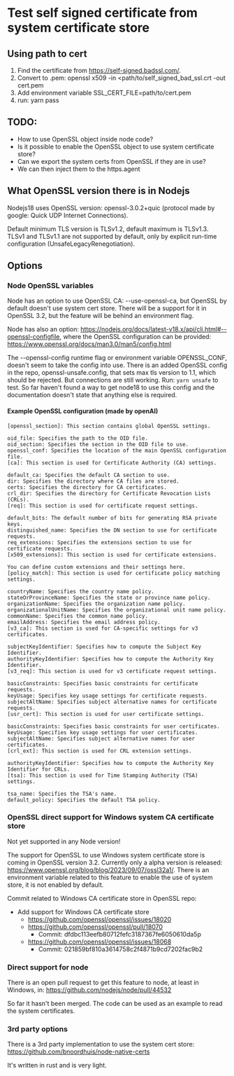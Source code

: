 # Test self signed certificate from system certificate store

## Using path to cert
1. Find the certificate from https://self-signed.badssl.com/.
2. Convert to .pem: openssl x509 -in <path/to/self_signed_bad_ssl.crt -out cert.pem
3. Add environment variable SSL_CERT_FILE=path/to/cert.pem
4. run: yarn pass

## TODO:
* How to use OpenSSL object inside node code?
* Is it possible to enable the OpenSSL object to use system certificate store?
* Can we export the system certs from OpenSSL if they are in use?
* We can then inject them to the https.agent

## What OpenSSL version there is in Nodejs
Nodejs18 uses OpenSSL version: openssl-3.0.2+quic (protocol made by google: Quick UDP Internet Connections).

Default minimum TLS version is TLSv1.2, default maximum is TLSv1.3. TLSv1 and TLSv1.1 are not supported by default, only by explicit run-time configuration (UnsafeLegacyRenegotiation).

## Options

### Node OpenSSL variables
Node has an option to use OpenSSL CA: --use-openssl-ca, but OpenSSL by default doesn't use system cert store. There will be a support for it in OpenSSL 3.2, but the feature will be behind an environment flag.

Node has also an option: https://nodejs.org/docs/latest-v18.x/api/cli.html#--openssl-configfile, where the OpenSSL configuration can be provided: https://www.openssl.org/docs/man3.0/man5/config.html

The --openssl-config runtime flag or environment variable OPENSSL_CONF, doesn't seem to take the config into use. There is an added OpenSSL config in the repo, openssl-unsafe.config, that sets max tls version to 1.1, which should be rejected. But connections are still working. Run: `yarn unsafe` to test. So far haven't found a way to get node18 to use this config and the documentation doesn't state that anything else is required.

#### Example OpenSSL configuration (made by openAI)
```
[openssl_section]: This section contains global OpenSSL settings.

oid_file: Specifies the path to the OID file.
oid_section: Specifies the section in the OID file to use.
openssl_conf: Specifies the location of the main OpenSSL configuration file.
[ca]: This section is used for Certificate Authority (CA) settings.

default_ca: Specifies the default CA section to use.
dir: Specifies the directory where CA files are stored.
certs: Specifies the directory for CA certificates.
crl_dir: Specifies the directory for Certificate Revocation Lists (CRLs).
[req]: This section is used for certificate request settings.

default_bits: The default number of bits for generating RSA private keys.
distinguished_name: Specifies the DN section to use for certificate requests.
req_extensions: Specifies the extensions section to use for certificate requests.
[x509_extensions]: This section is used for certificate extensions.

You can define custom extensions and their settings here.
[policy_match]: This section is used for certificate policy matching settings.

countryName: Specifies the country name policy.
stateOrProvinceName: Specifies the state or province name policy.
organizationName: Specifies the organization name policy.
organizationalUnitName: Specifies the organizational unit name policy.
commonName: Specifies the common name policy.
emailAddress: Specifies the email address policy.
[v3_ca]: This section is used for CA-specific settings for v3 certificates.

subjectKeyIdentifier: Specifies how to compute the Subject Key Identifier.
authorityKeyIdentifier: Specifies how to compute the Authority Key Identifier.
[v3_req]: This section is used for v3 certificate request settings.

basicConstraints: Specifies basic constraints for certificate requests.
keyUsage: Specifies key usage settings for certificate requests.
subjectAltName: Specifies subject alternative names for certificate requests.
[usr_cert]: This section is used for user certificate settings.

basicConstraints: Specifies basic constraints for user certificates.
keyUsage: Specifies key usage settings for user certificates.
subjectAltName: Specifies subject alternative names for user certificates.
[crl_ext]: This section is used for CRL extension settings.

authorityKeyIdentifier: Specifies how to compute the Authority Key Identifier for CRLs.
[tsa]: This section is used for Time Stamping Authority (TSA) settings.

tsa_name: Specifies the TSA's name.
default_policy: Specifies the default TSA policy.
```

### OpenSSL direct support for Windows system CA certificate store
Not yet supported in any Node version!

The support for OpenSSL to use Windows system certificate store is coming in OpenSSL version 3.2. Currently only a alpha version is released: https://www.openssl.org/blog/blog/2023/09/07/ossl32a1/. There is an environment variable related to this feature to enable the use of system store, it is not enabled by default.

Commit related to Windows CA certificate store in OpenSSL repo:
* Add support for Windows CA certificate store
  * https://github.com/openssl/openssl/issues/18020
  * https://github.com/openssl/openssl/pull/18070
    * Commit: dfdbc113eefb80712fefc3187367fe6050610da5p
  * https://github.com/openssl/openssl/issues/18068
    * Commit: 021859bf810a3614758c2f4871b9cd7202fac9b2

### Direct support for node
There is an open pull request to get this feature to node, at least in Windows, in: https://github.com/nodejs/node/pull/44532

So far it hasn't been merged. The code can be used as an example to read the system certificates.

### 3rd party options
There is a 3rd party implementation to use the system cert store: https://github.com/bnoordhuis/node-native-certs

It's written in rust and is very light.
